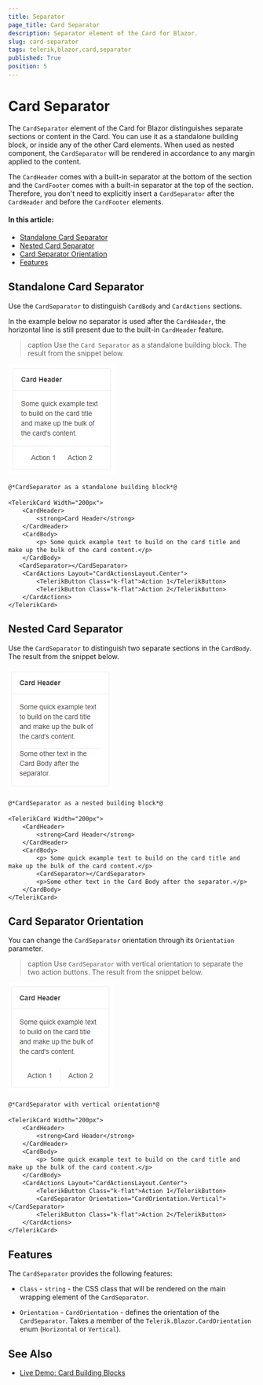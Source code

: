 ```yaml
---
title: Separator
page_title: Card Separator
description: Separator element of the Card for Blazor.
slug: card-separator
tags: telerik,blazor,card,separator
published: True
position: 5
---
```


# Card Separator

The `CardSeparator` element of the Card for Blazor distinguishes separate sections or content in the Card. You can use it as a standalone building block, or inside any of the other Card elements. When used as nested component, the `CardSeparator` will be rendered in accordance to any margin applied to the content.

The `CardHeader` comes with a built-in separator at the bottom of the section and the `CardFooter` comes with a built-in separator at the top of the section. Therefore, you don't need to explicitly insert a `CardSeparator` after the `CardHeader` and before the `CardFooter` elements.


#### In this article:
   * [Standalone Card Separator](#standalone-card-separator) 
   * [Nested Card Separator](#nested-card-separator)
   * [Card Separator Orientation](#card-separator-orientation)
   * [Features](#features)

## Standalone Card Separator

Use the `CardSeparator` to distinguish `CardBody` and `CardActions` sections.

In the example below no separator is used after the `CardHeader`, the horizontal line is still present due to the built-in `CardHeader` feature.

>caption  Use the `Card Separator` as a standalone building block. The result from the snippet below.

![Stanalone CardSeparator](images/stanalone-card-separator-example.png)

````CSHTML
@*CardSeparator as a standalone building block*@

<TelerikCard Width="200px">
    <CardHeader>
        <strong>Card Header</strong>
    </CardHeader>
    <CardBody>
        <p> Some quick example text to build on the card title and make up the bulk of the card content.</p>
    </CardBody>
   <CardSeparator></CardSeparator>
    <CardActions Layout="CardActionsLayout.Center">
        <TelerikButton Class="k-flat">Action 1</TelerikButton>        
        <TelerikButton Class="k-flat">Action 2</TelerikButton>
    </CardActions>
</TelerikCard>

````

## Nested Card Separator

Use the `CardSeparator` to distinguish two separate sections in the `CardBody`. The result from the snippet below.

![Nested CardSeparator](images/nested-card-separator-example.png)

````CSHTML
@*CardSeparator as a nested building block*@

<TelerikCard Width="200px">
    <CardHeader>
        <strong>Card Header</strong>
    </CardHeader>
    <CardBody>
        <p> Some quick example text to build on the card title and make up the bulk of the card content.</p>
        <CardSeparator></CardSeparator>
        <p>Some other text in the Card Body after the separator.</p>
    </CardBody>
</TelerikCard>
````

## Card Separator Orientation

You can change the `CardSeparator` orientation through its `Orientation` parameter.

>caption Use `CardSeparator` with vertical orientation to separate the two action buttons. The result from the snippet below.

![Vertical CardSeparator](images/vertical-card-separator-example.PNG)

````CSHTML
@*CardSeparator with vertical orientation*@

<TelerikCard Width="200px">
    <CardHeader>
        <strong>Card Header</strong>
    </CardHeader>
    <CardBody>
        <p> Some quick example text to build on the card title and make up the bulk of the card content.</p>
    </CardBody>
    <CardActions Layout="CardActionsLayout.Center">
        <TelerikButton Class="k-flat">Action 1</TelerikButton>
        <CardSeparator Orientation="CardOrientation.Vertical"></CardSeparator>
        <TelerikButton Class="k-flat">Action 2</TelerikButton>
    </CardActions>
</TelerikCard>
````

## Features

The `CardSeparator` provides the following features:

* `Class` - `string` - the CSS class that will be rendered on the main wrapping element of the `CardSeparator`.

* `Orientation` - `CardOrientation` - defines the orientation of the `CardSeparator`. Takes a member of the `Telerik.Blazor.CardOrientation` enum (`Horizontal` or `Vertical`).


## See Also

  * [Live Demo: Card Building Blocks](https://demos.telerik.com/blazor-ui/card/building-blocks)